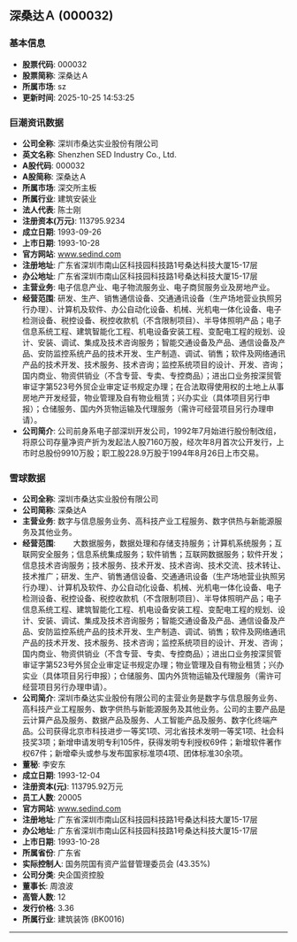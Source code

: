 ## 深桑达Ａ (000032)

### 基本信息

- **股票代码**: 000032
- **股票简称**: 深桑达Ａ
- **所属市场**: sz
- **更新时间**: 2025-10-25 14:53:25

### 巨潮资讯数据

- **公司全称**: 深圳市桑达实业股份有限公司
- **英文名称**: Shenzhen SED Industry Co., Ltd.
- **A股代码**: 000032
- **A股简称**: 深桑达Ａ
- **所属市场**: 深交所主板
- **所属行业**: 建筑安装业
- **法人代表**: 陈士刚
- **注册资本(万元)**: 113795.9234
- **成立日期**: 1993-09-26
- **上市日期**: 1993-10-28
- **官方网站**: www.sedind.com
- **注册地址**: 广东省深圳市南山区科技园科技路1号桑达科技大厦15-17层
- **办公地址**: 广东省深圳市南山区科技园科技路1号桑达科技大厦15-17层
- **主营业务**: 电子信息产业、电子物流服务业、电子商贸服务业及房地产业。
- **经营范围**: 研发、生产、销售通信设备、交通通讯设备（生产场地营业执照另行办理）、计算机及软件、办公自动化设备、机械、光机电一体化设备、电子检测设备、税控设备、税控收款机（不含限制项目）、半导体照明产品；电子信息系统工程、建筑智能化工程、机电设备安装工程、变配电工程的规划、设计、安装、调试、集成及技术咨询服务；智能交通设备及产品、通信设备及产品、安防监控系统产品的技术开发、生产制造、调试、销售；软件及网络通讯产品的技术开发、技术服务、技术咨询；监控系统项目的设计、开发、咨询；国内商业、物资供销业（不含专营、专卖、专控商品）；进出口业务按深贸管审证字第523号外贸企业审定证书规定办理；在合法取得使用权的土地上从事房地产开发经营，物业管理及自有物业租赁；兴办实业（具体项目另行申报）；仓储服务、国内外货物运输及代理服务（需许可经营项目另行办理申请）。
- **公司简介**: 公司前身系电子部深圳开发公司，1992年7月始进行股份制改组，将原公司存量净资产折为发起法人股7160万股，经次年8月首次公开发行，上市时总股份9910万股；职工股228.9万股于1994年8月26日上市交易。

### 雪球数据

- **公司全称**: 深圳市桑达实业股份有限公司
- **公司简称**: 深桑达A
- **主营业务**: 数字与信息服务业务、高科技产业工程服务、数字供热与新能源服务及其他业务。
- **经营范围**: 　　大数据服务，数据处理和存储支持服务；计算机系统服务；互联网安全服务；信息系统集成服务；软件销售；互联网数据服务；软件开发；信息技术咨询服务；技术服务、技术开发、技术咨询、技术交流、技术转让、技术推广；研发、生产、销售通信设备、交通通讯设备（生产场地营业执照另行办理）、计算机及软件、办公自动化设备、机械、光机电一体化设备、电子检测设备、税控设备、税控收款机（不含限制项目）、半导体照明产品；电子信息系统工程、建筑智能化工程、机电设备安装工程、变配电工程的规划、设计、安装、调试、集成及技术咨询服务；智能交通设备及产品、通信设备及产品、安防监控系统产品的技术开发、生产制造、调试、销售；软件及网络通讯产品的技术开发、技术服务、技术咨询；监控系统项目的设计、开发、咨询；国内商业、物资供销业（不含专营、专卖、专控商品）；进出口业务按深贸管审证字第523号外贸企业审定证书规定办理；物业管理及自有物业租赁；兴办实业（具体项目另行申报）；仓储服务、国内外货物运输及代理服务（需许可经营项目另行办理申请）。
- **公司简介**: 深圳市桑达实业股份有限公司的主营业务是数字与信息服务业务、高科技产业工程服务、数字供热与新能源服务及其他业务。公司的主要产品是云计算产品及服务、数据产品及服务、人工智能产品及服务、数字化终端产品。公司获得北京市科技进步一等奖1项、河北省技术发明一等奖1项、社会科技奖3项；新增申请发明专利105件，获得发明专利授权69件；新增软件著作权67件；新增牵头或参与发布国家标准项4项、团体标准30余项。
- **董秘**: 李安东
- **成立日期**: 1993-12-04
- **注册资本(元)**: 113795.92万元
- **员工人数**: 20005
- **官方网站**: www.sedind.com
- **注册地址**: 广东省深圳市南山区科技园科技路1号桑达科技大厦15-17层
- **办公地址**: 广东省深圳市南山区科技园科技路1号桑达科技大厦15-17层
- **上市日期**: 1993-10-28
- **所属省份**: 广东省
- **实际控制人**: 国务院国有资产监督管理委员会 (43.35%)
- **公司分类**: 央企国资控股
- **董事长**: 周浪波
- **高管人数**: 12
- **发行价格**: 3.36
- **所属行业**: 建筑装饰 (BK0016)

---